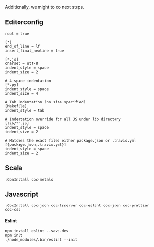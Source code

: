 Additionally, we might to do next steps.

## Editorconfig

```
root = true

[*]
end_of_line = lf
insert_final_newline = true

[*.js]
charset = utf-8
indent_style = space
indent_size = 2

# 4 space indentation
[*.py]
indent_style = space
indent_size = 4

# Tab indentation (no size specified)
[Makefile]
indent_style = tab

# Indentation override for all JS under lib directory
[lib/**.js]
indent_style = space
indent_size = 2

# Matches the exact files either package.json or .travis.yml
[{package.json,.travis.yml}]
indent_style = space
indent_size = 2
```

## Scala

```
:ConInstall coc-metals
```

## Javascript

```
:CocInstall coc-json coc-tsserver coc-eslint coc-json coc-prettier coc-css
```

#### Eslint
```
npm install eslint --save-dev
npm init
./node_modules/.bin/eslint --init
```
